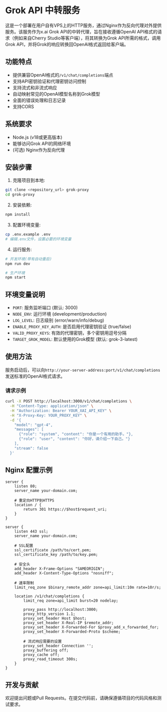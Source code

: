 # Grok API 中转服务

这是一个部署在用户自有VPS上的HTTP服务，通过Nginx作为反向代理对外提供服务。该服务作为x.ai Grok API的中转代理，旨在接收遵循OpenAI API格式的请求（例如来自Cherry Studio等客户端），将其转换为Grok API所需的格式，调用Grok API，并将Grok的响应转换回OpenAI格式返回给客户端。

## 功能特点

- 提供兼容OpenAI格式的`/v1/chat/completions`端点
- 支持API密钥验证和代理密钥访问控制
- 支持流式和非流式响应
- 自动映射常见的OpenAI模型名称到Grok模型
- 全面的错误处理和日志记录
- 支持CORS

## 系统要求

- Node.js (v18或更高版本)
- 能够访问Grok API的网络环境
- (可选) Nginx作为反向代理

## 安装步骤

1. 克隆项目到本地:

```bash
git clone <repository_url> grok-proxy
cd grok-proxy
```

2. 安装依赖:

```bash
npm install
```

3. 配置环境变量:

```bash
cp .env.example .env
# 编辑.env文件，设置必要的环境变量
```

4. 运行服务:

```bash
# 开发环境(带有自动重启)
npm run dev

# 生产环境
npm start
```

## 环境变量说明

- `PORT`: 服务监听端口 (默认: 3000)
- `NODE_ENV`: 运行环境 (development/production)
- `LOG_LEVEL`: 日志级别 (error/warn/info/debug)
- `ENABLE_PROXY_KEY_AUTH`: 是否启用代理密钥验证 (true/false)
- `VALID_PROXY_KEYS`: 有效的代理密钥，多个密钥用逗号分隔
- `TARGET_GROK_MODEL`: 默认使用的Grok模型 (默认: grok-3-latest)

## 使用方法

服务启动后，可以向`http://your-server-address:port/v1/chat/completions`发送标准的OpenAI格式请求。

### 请求示例

```bash
curl -X POST http://localhost:3000/v1/chat/completions \
  -H "Content-Type: application/json" \
  -H "Authorization: Bearer YOUR_XAI_API_KEY" \
  -H "X-Proxy-Key: YOUR_PROXY_KEY" \
  -d '{
    "model": "gpt-4",
    "messages": [
      {"role": "system", "content": "你是一个有用的助手。"},
      {"role": "user", "content": "你好，请介绍一下自己。"}
    ],
    "stream": false
  }'
```

## Nginx 配置示例

```nginx
server {
    listen 80;
    server_name your-domain.com;
    
    # 重定向HTTP到HTTPS
    location / {
        return 301 https://$host$request_uri;
    }
}

server {
    listen 443 ssl;
    server_name your-domain.com;
    
    # SSL配置
    ssl_certificate /path/to/cert.pem;
    ssl_certificate_key /path/to/key.pem;
    
    # 安全头
    add_header X-Frame-Options "SAMEORIGIN";
    add_header X-Content-Type-Options "nosniff";
    
    # 速率限制
    limit_req_zone $binary_remote_addr zone=api_limit:10m rate=10r/s;
    
    location /v1/chat/completions {
        limit_req zone=api_limit burst=20 nodelay;
        
        proxy_pass http://localhost:3000;
        proxy_http_version 1.1;
        proxy_set_header Host $host;
        proxy_set_header X-Real-IP $remote_addr;
        proxy_set_header X-Forwarded-For $proxy_add_x_forwarded_for;
        proxy_set_header X-Forwarded-Proto $scheme;
        
        # 流式响应需要的设置
        proxy_set_header Connection '';
        proxy_buffering off;
        proxy_cache off;
        proxy_read_timeout 300s;
    }
}
```

## 开发与贡献

欢迎提出问题或Pull Requests。在提交代码前，请确保遵循项目的代码风格和测试要求。 